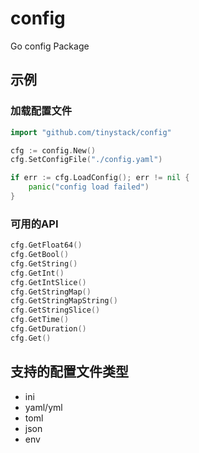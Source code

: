 # config
Go config Package

## 示例

### 加载配置文件
```go
import "github.com/tinystack/config"

cfg := config.New()
cfg.SetConfigFile("./config.yaml")

if err := cfg.LoadConfig(); err != nil {
	panic("config load failed")
}
```

### 可用的API
```go
cfg.GetFloat64()
cfg.GetBool()
cfg.GetString()
cfg.GetInt()
cfg.GetIntSlice()
cfg.GetStringMap()
cfg.GetStringMapString()
cfg.GetStringSlice()
cfg.GetTime()
cfg.GetDuration()
cfg.Get()
```

## 支持的配置文件类型

- ini
- yaml/yml
- toml
- json
- env